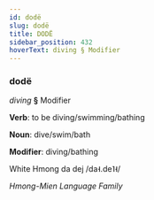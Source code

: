 ```yaml
---
id: dodë
slug: dodë
title: DODË
sidebar_position: 432
hoverText: diving § Modifier
---
```


### dodë

*diving* **§** Modifier

**Verb**: to be diving/swimming/bathing

**Noun**: dive/swim/bath

**Modifier**: diving/bathing

White Hmong da dej /da˧.de˥˧/

*Hmong-Mien Language Family*